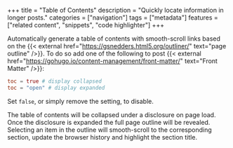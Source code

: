 +++
title = "Table of Contents"
description = "Quickly locate information in longer posts."
categories = ["navigation"]
tags = ["metadata"]
features = ["related content", "snippets", "code highlighter"]
+++

Automatically generate a table of contents with smooth-scroll links based on the {{< external href="https://gsnedders.html5.org/outliner/" text="page outline" />}}. To do so add one of the following to post {{< external href="https://gohugo.io/content-management/front-matter/" text="Front Matter" />}}:

```toml
toc = true # display collapsed
toc = "open" # display expanded
```

Set `false`, or simply remove the setting, to disable.

The table of contents will be collapsed under a disclosure on page load. Once the disclosure is expanded the full page outline will be revealed. Selecting an item in the outline will smooth-scroll to the corresponding section, update the browser history and highlight the section title.
